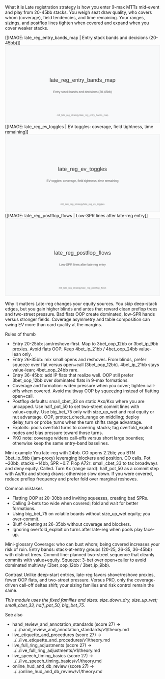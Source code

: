 What it is
Late registration strategy is how you enter 9-max MTTs mid-event and play from 20-45bb stacks. You weigh seat draw quality, who covers whom (coverage), field tendencies, and time remaining. Your ranges, sizings, and postflop lines tighten when covered and expand when you cover weaker stacks.

[[IMAGE: late_reg_entry_bands_map | Entry stack bands and decisions (20-45bb)]]
![Entry stack bands and decisions (20-45bb)](images/late_reg_entry_bands_map.svg)
[[IMAGE: late_reg_ev_toggles | EV toggles: coverage, field tightness, time remaining]]
![EV toggles: coverage, field tightness, time remaining](images/late_reg_ev_toggles.svg)
[[IMAGE: late_reg_postflop_flows | Low-SPR lines after late-reg entry]]
![Low-SPR lines after late-reg entry](images/late_reg_postflop_flows.svg)

Why it matters
Late-reg changes your equity sources. You skip deep-stack edges, but you gain higher blinds and antes that reward clean preflop trees and two-street pressure. Bad flats OOP create dominated, low-SPR hands versus stronger fields. Coverage asymmetry and table composition can swing EV more than card quality at the margins.

Rules of thumb
- Entry 20-25bb: jam/reshove-first. Map to 3bet_oop_12bb or 3bet_ip_9bb proxies. Avoid flats OOP. Keep 4bet_ip_21bb / 4bet_oop_24bb value-lean only.
- Entry 26-35bb: mix small opens and reshoves. From blinds, prefer squeeze over flat versus open+call (3bet_oop_12bb). 4bet_ip_21bb stays value-lean; 4bet_oop_24bb rare.
- Entry 36-45bb: add IP flats that realize well. OOP still prefer 3bet_oop_12bb over dominated flats in 9-max formations.
- Coverage and formation: widen pressure when you cover; tighten call-offs when covered. Avoid multiway OOP by squeezing instead of flatting open+call.
- Postflop defaults: small_cbet_33 on static Axx/Kxx where you are uncapped. Use half_pot_50 to set two-street commit lines with value+equity. Use big_bet_75 only with size_up_wet and real equity or nut advantage. OOP, protect_check_range on middling; deploy delay_turn or probe_turns when the turn shifts range advantage.
- Exploits: pools overfold turns to covering stacks; tag overfold_exploit nodes and bias pressure toward those turns.
- PKO note: coverage widens call-offs versus short large bounties; otherwise keep the same entry-band baselines.

Mini example
You late-reg with 24bb. CO opens 2.2bb; you BTN 3bet_ip_9bb (jam-proxy) leveraging blockers and position. CO calls. Pot ~20bb, stacks ~14bb, SPR ~0.7. Flop A72r: small_cbet_33 to tax broadways and deny equity. Called. Turn Kx (range card): half_pot_50 as a commit step with Ax/Kx and strong draws; otherwise slow down. If you were covered, reduce preflop frequency and prefer fold over marginal reshoves.

Common mistakes
- Flatting OOP at 20-30bb and inviting squeezes, creating bad SPRs.
- Calling 3-bets too wide when covered; fold and wait for better formations.
- Using big_bet_75 on volatile boards without size_up_wet equity; you over-commit.
- Bluff 4-betting at 26-35bb without coverage and blockers.
- Ignoring overfold_exploit on turns after late-reg when pools play face-up.

Mini-glossary
Coverage: who can bust whom; being covered increases your risk of ruin.
Entry bands: stack-at-entry groups (20-25, 26-35, 36-45bb) with distinct trees.
Commit line: planned two-street sequence that cleanly commits with value+equity.
Squeeze: 3-bet over open+caller to avoid dominated multiway (3bet_oop_12bb / 3bet_ip_9bb).

Contrast
Unlike deep-start entries, late-reg favors shove/reshove proxies, fewer OOP flats, and two-street pressure. Versus PKO, only the coverage-driven call-off deltas shift; your sizing families and risk control remain the same.

_This module uses the fixed families and sizes: size_down_dry, size_up_wet; small_cbet_33, half_pot_50, big_bet_75._

See also
- hand_review_and_annotation_standards (score 27) -> ../../hand_review_and_annotation_standards/v1/theory.md
- live_etiquette_and_procedures (score 27) -> ../../live_etiquette_and_procedures/v1/theory.md
- live_full_ring_adjustments (score 27) -> ../../live_full_ring_adjustments/v1/theory.md
- live_speech_timing_basics (score 27) -> ../../live_speech_timing_basics/v1/theory.md
- online_hud_and_db_review (score 27) -> ../../online_hud_and_db_review/v1/theory.md